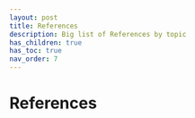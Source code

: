 ```yaml
---
layout: post
title: References
description: Big list of References by topic
has_children: true
has_toc: true
nav_order: 7
---
```


# References
